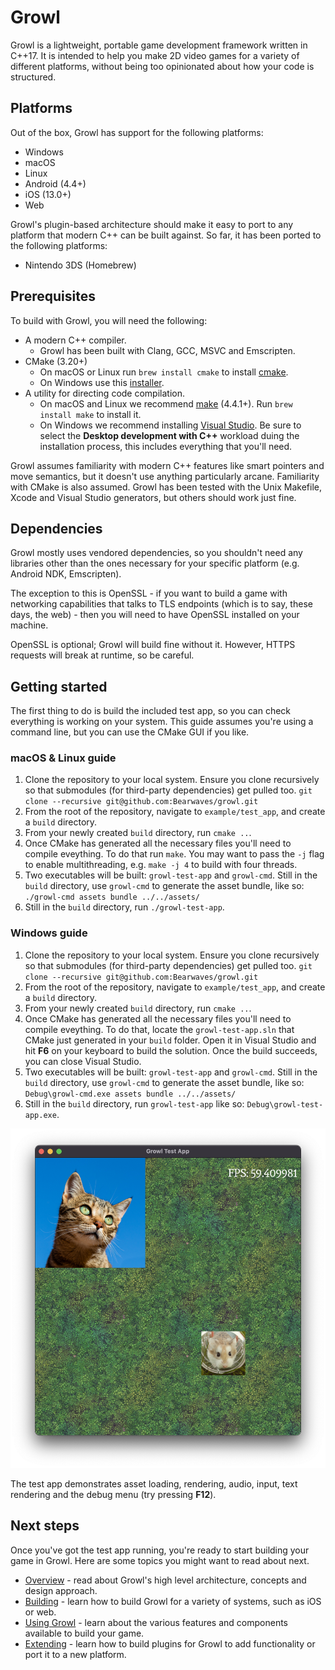 # Growl

Growl is a lightweight, portable game development framework written in C++17.
It is intended to help you make 2D video games for a variety of different
platforms, without being too opinionated about how your code is structured.

## Platforms

Out of the box, Growl has support for the following platforms:

- Windows
- macOS
- Linux
- Android (4.4+)
- iOS (13.0+)
- Web

Growl's plugin-based architecture should make it easy to port to any platform
that modern C++ can be built against. So far, it has been ported to the
following platforms:

- Nintendo 3DS (Homebrew)

## Prerequisites

To build with Growl, you will need the following:

- A modern C++ compiler.
  - Growl has been built with Clang, GCC, MSVC and
Emscripten.
- CMake (3.20+)
  -   On macOS or Linux run `brew install cmake` to install [cmake](https://formulae.brew.sh/formula/cmake).
  -   On Windows use this [installer](https://cmake.org/download/).
- A utility for directing code compilation.
  -   On macOS and Linux we recommend [make](https://formulae.brew.sh/formula/make) (4.4.1+). Run `brew install make` to install it.
  -   On Windows we recommend installing [Visual Studio](https://visualstudio.microsoft.com/downloads/). Be sure to select the **Desktop development with C++** workload duing the installation process, this includes everything that you'll need.

Growl assumes familiarity with modern C++ features like smart pointers and  move
semantics, but it doesn't use anything particularly arcane. Familiarity with
CMake is also assumed. Growl has been tested with the Unix Makefile, Xcode and
Visual Studio generators, but others should work just fine.

## Dependencies

Growl mostly uses vendored dependencies, so you shouldn't need any libraries other
than the ones necessary for your specific platform (e.g. Android NDK,
Emscripten).

The exception to this is OpenSSL - if you want to build a game with networking
capabilities that talks to TLS endpoints (which is to say, these days,
the web) - then you will need to have OpenSSL installed on your machine.

OpenSSL is optional; Growl will build fine without it. However, HTTPS requests
will break at runtime, so be careful.

## Getting started

The first thing to do is build the included test app, so you can check
everything is working on your system. This guide assumes you're using a command
line, but you can use the CMake GUI if you like.

### macOS & Linux guide
1. Clone the repository to your local system. Ensure you clone recursively so
that submodules (for third-party dependencies) get pulled too. `git clone --recursive git@github.com:Bearwaves/growl.git`
1. From the root of the repository, navigate to `example/test_app`, and create a `build` directory.
1. From your newly created `build` directory, run `cmake ..`.<br>
1. Once CMake has generated all the necessary files you'll need to compile eveything. To do that run `make`. You may want to pass the `-j` flag to enable multithreading, e.g. `make -j 4` to build with four threads.<br>
1. Two executables will be built: `growl-test-app` and `growl-cmd`. Still in the `build` directory, use
`growl-cmd` to generate the asset bundle, like so: `./growl-cmd assets bundle ../../assets/`
1. Still in the `build` directory, run `./growl-test-app`.

### Windows guide
1. Clone the repository to your local system. Ensure you clone recursively so
that submodules (for third-party dependencies) get pulled too. `git clone --recursive git@github.com:Bearwaves/growl.git`
1. From the root of the repository, navigate to `example/test_app`, and create a `build` directory.
1. From your newly created `build` directory, run `cmake ..`.<br>
1. Once CMake has generated all the necessary files you'll need to compile eveything. To do that, 
locate the `growl-test-app.sln` that CMake just generated in your `build` folder. Open it in Visual Studio and hit **F6** on your keyboard to build the solution. Once the build succeeds, you can close Visual Studio.
1. Two executables will be built: `growl-test-app` and `growl-cmd`. Still in the `build` directory, use
`growl-cmd` to generate the asset bundle, like so: `Debug\growl-cmd.exe assets bundle ../../assets/`
1. Still in the `build` directory, run `growl-test-app` like so: `Debug\growl-test-app.exe`.

![testapp](_media/testapp.png)

The test app demonstrates asset loading, rendering, audio, input, text
rendering and the debug menu (try pressing **F12**).

## Next steps 

Once you've got the test app running, you're ready to start building your game
in Growl. Here are some topics you might want to read about next.

- [Overview](/overview) - read about Growl's high level architecture, concepts
and design approach.
- [Building](/building) - learn how to build Growl for a variety of systems,
such as iOS or web.
- [Using Growl](/using) - learn about the various features and components
available to build your game.
- [Extending](/extending) - learn how to build plugins for Growl to add
functionality or port it to a new platform.

